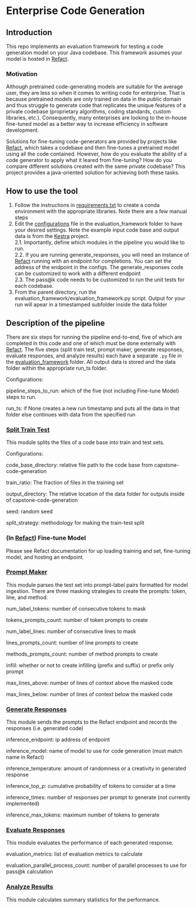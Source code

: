 # Enterprise Code Generation

## Introduction

This repo implements an evaluation framework for testing a code generation model on your Java codebase. This framework assumes your model is hosted in [Refact](https://refact.ai/).

### Motivation

Although pretrained code-generating models are suitable for the average user, they are less so when it comes to writing code for enterprise. That is because pretrained models are only trained on data in the public domain and thus struggle to generate code that replicates the unique features of a private codebase (proprietary algorithms, coding standards, custom libraries, etc.). Consequently, many enterprises are looking to the in-house fine-tuned model as a better way to increase efficiency in software development. 

Solutions for fine-tuning code-generators are provided by projects like [Refact](https://refact.ai/), which takes a codebase and then fine-tunes a pretrained model using all the code contained. However, how do you evaluate the ability of a code generator to apply what it leared from fine-tuning? How do you compare different solutions created with the same private codebase? This project provides a java-oriented solution for achieving both these tasks. 

## How to use the tool
1) Follow the instructions in [requirements.txt](./requirements.txt) to create a conda environment with the appropriate libraries. Note there are a few manual steps
2) Edit the [configurations](./evaluation_framework/config.py) file in the evaluation_framework folder to have your desired settings. Note the example input code base and output data is from the [Kestra](https://github.com/kestra-io/kestra/tree/develop) project.<br>
2.1. Importantly, define which modules in the pipeline you would like to run. <br>
2.2. If you are running generate_responses, you will need an instance of [Refact](https://refact.ai/) running with an endpoint for completions. You can set the address of the endpoint in the configs. The generate_responses code can be customized to work with a different endpoint<br>
2.3. The pass@k code needs to be customized to run the unit tests for each codebase.
3) From the parent directory, run the evaluation_framework/evaluation_framework.py script. Output for your run will apear in a timestamped subfolder inside the data folder


## Description of the pipeline
There are six steps for running the pipeline end-to-end, five of which are completed in this code and one of which must be done externally with [Refact](https://refact.ai/). The five steps (split train test, prompt maker, generate responses, evaluate responses, and analyze results) each have a separate `.py` file in the [evaluation_framework](./evaluation_framework) folder. All output data is stored and the data folder within the appropriate run_ts folder.

Configurations:

pipeline_steps_to_run: which of the five (not including Fine-tune Model) steps to run.

run_ts: if None creates a new run timestamp and puts all the data in that folder else continues with data from the specified run

### [Split Train Test](./evaluation_framework/split_train_test.py)

This module splits the files of a code base into train and test sets.

Configurations:

code_base_directory: relative file path to the code base from capstone-code-generation

train_ratio: The fraction of files in the training set

output_directory: The relative location of the data folder for outputs inside of capstone-code-generation

seed: random seed

split_strategy: methodology for making the train-test split

### (In [Refact](https://refact.ai/)) Fine-tune Model

Please see Refact documentation for up loading training and set, fine-tuning model, and hosting an endpoint.

### [Prompt Maker](./evaluation_framework/prompt_maker.py)

This module parses the test set into prompt-label pairs formatted for model ingestion. There are three masking strategies to create the prompts: token, line, and method.

num_label_tokens: number of consecutive tokens to mask

tokens_prompts_count: number of token prompts to create

num_label_lines: number of consecutive lines to mask

lines_prompts_count: number of line prompts to create

methods_prompts_count: number of method prompts to create

infill: whether or not to create infilling (prefix and suffix) or prefix only prompt

max_lines_above: number of lines of context above the masked code

max_lines_below: number of lines of context below the masked code

### [Generate Responses](./evaluation_framework/generate_responses.py)

This module sends the prompts to the Refact endpoint and records the responses (i.e. generated code)

inference_endpoint: ip address of endpoint

inference_model: name of model to use for code generation (must match name in Refact)

inference_temperature: amount of randomness or a creativity in generated response

inference_top_p: cumulative probability of tokens to consider at a time

inference_times: number of responses per prompt to generate (not currently implemented)

inference_max_tokens: maximum number of tokens to generate

### [Evaluate Responses](./evaluation_framework/evaluate_responses.py)

This module evaluates the performance of each generated response.

evaluation_metrics: list of evaluation metrics to calculate

evaluation_parallel_process_count: number of parallel processes to use for pass@k calculation


### [Analyze Results](./evaluation_framework/analyze_results.py)

This module calculates summary statistics for the performance.